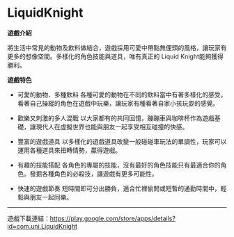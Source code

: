 # LiquidKnight
**遊戲介紹**

將生活中常見的動物及飲料做結合，遊戲採用可愛中帶點無俚頭的風格，讓玩家有更多的想像空間。多樣化的角色技能與道具，唯有真正的 Liquid Knight能夠獲得勝利。


**遊戲特色**

* 可愛的動物、多種飲料
各種可愛的動物在不同的飲料當中有著多樣化的感受，看著自己操縱的角色在遊戲中玩樂，讓玩家有種看著自家小孩玩耍的感覺。

* 歡樂又刺激的多人混戰
以大家都有的共同回憶，蹦蹦車與咖啡杯作為遊戲基礎，讓現代人在虛擬世界也能與朋友一起享受相互碰撞的快感。

* 豐富的遊戲道具
以多樣化的遊戲道具改變一般碰碰車玩法的單調性，玩家可以運用各種道具來扭轉情勢，贏得遊戲。

* 有趣的技能搭配
各角色的專屬的技能，沒有最好的角色技能只有最適合你的角色。發掘各種角色的必殺技，讓遊戲有更多可能性。

* 快速的遊戲節奏
短時間即可分出勝負，適合忙裡偷閒或短暫的通勤時間中，輕鬆與朋友一起同樂。

------------------------------------------------------------------------------------

遊戲下載連結：https://play.google.com/store/apps/details?id=com.uni.LiquidKnight
